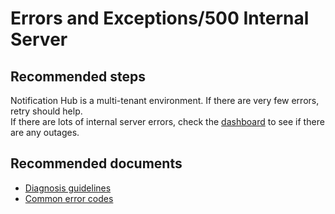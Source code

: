 <properties
	pageTitle="Errors and Exceptions/500 Internal Server"
	description="Errors and Exceptions500 Internal Server"
	service="microsoft.notificationhubs"
	authors="faridabharmal"
	displayOrder=""
	selfHelpType="generic"
	resource="namespaces"
	resourceTags="notificationHubs"
	productPesIds="15973"
	supportTopicIds="32565579"
	cloudEnvironments="public, fairfax, usnat, ussec"
	articleId="c2bffbfb-3ec9-4002-905c-c8782ab3eb65"
	ownershipId="AzureNotificationHubs"
/>

# Errors and Exceptions/500 Internal Server

## **Recommended steps**
Notification Hub is a multi-tenant environment. If there are very few errors, retry should help.<br>
If there are lots of internal server errors, check the [dashboard](https://azure.microsoft.com/status) to see if there are any outages. <br>


## **Recommended documents**
* [Diagnosis guidelines](http://go.microsoft.com/fwlink/?LinkID=824681)<br>
* [Common error codes](http://go.microsoft.com/fwlink/?LinkID=824682)<br>
